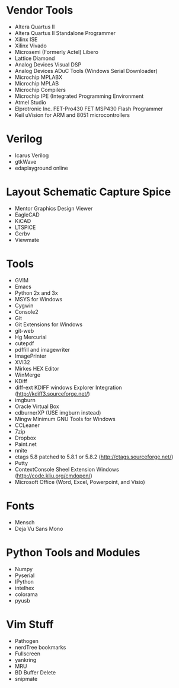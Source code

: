 

Vendor Tools
============
* Altera Quartus II
* Altera Quartus II Standalone Programmer
* Xilinx ISE
* Xilinx Vivado
* Microsemi (Formerly Actel) Libero
* Lattice Diamond
* Analog Devices Visual DSP
* Analog Devices ADuC Tools (Windows Serial Downloader)
* Microchip MPLABX
* Microchip MPLAB
* Microchip Compilers
* Microchip IPE (Integrated Programming Environment
* Atmel Studio
* Elprotronic Inc. FET-Pro430 FET MSP430 Flash Programmer
* Keil uVision for ARM and 8051 microcontrollers

Verilog
=======
* Icarus Verilog
* gtkWave
* edaplayground online


Layout Schematic Capture Spice
=======================
* Mentor Graphics Design Viewer
* EagleCAD
* KiCAD
* LTSPICE
* Gerbv
* Viewmate

Tools
=====
* GVIM
* Emacs
* Python 2x and 3x
* MSYS for Windows
* Cygwin
* Console2
* Git
* Git Extensions for Windows
* git-web
* Hg Mercurial
* cutepdf
* pdffill and imagewriter
* ImagePrinter
* XVI32
* Mirkes HEX Editor
* WinMerge
* KDiff
* diff-ext KDIFF windows Explorer Integration (http://kdiff3.sourceforge.net/)
* imgburn
* Oracle Virtual Box
* cdburnerXP (USE imgburn instead)
* Mingw Minimum GNU Tools for Windows
* CCLeaner
* 7zip
* Dropbox
* Paint.net
* nnite
* ctags 5.8 patched to 5.8.1 or 5.8.2 (http://ctags.sourceforge.net/)
* Putty
* ContextConsole Sheel Extension Windows (http://code.kliu.org/cmdopen/)
* Microsoft Office (Word, Excel, Powerpoint, and Visio)



Fonts
=====
* Mensch
* Deja Vu Sans Mono


Python Tools and Modules
========================
* Numpy
* Pyserial
* IPython
* intelhex
* colorama
* pyusb

Vim Stuff
=========
* Pathogen
* nerdTree bookmarks
* Fullscreen
* yankring
* MRU
* BD Buffer Delete
* snipmate

